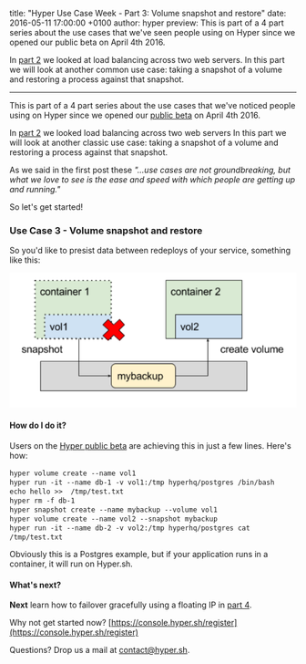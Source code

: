 title: "Hyper Use Case Week - Part 3: Volume snapshot and restore"
date: 2016-05-11 17:00:00 +0100
author: hyper
preview: This is part of a 4 part series about the use cases that we've seen people using on Hyper since we opened our public beta on April 4th 2016.

In [part 2](https://blog.hyper.sh/hyper-use-case-week-part-2-load-balancer-with-two-web-servers.html) we looked at load balancing across two web servers. In this part we will look at another common use case: taking a snapshot of a volume and restoring a process against that snapshot.

---

This is part of a 4 part series about the use cases that we've noticed people using on Hyper since we opened our [public beta](https://console.hyper.sh/register) on April 4th 2016.

In [part 2](https://blog.hyper.sh/hyper-use-case-week-part-2-load-balancer-with-two-web-servers.html) we looked load balancing across two web servers In this part we will look at another classic use case: taking a snapshot of a volume and restoring a process against that snapshot.

As we said in the first post these _"...use cases are not groundbreaking, but what we love to see is the ease and speed with which people are getting up and running."_

So let's get started!

### Use Case 3 - Volume snapshot and restore

So you'd like to presist data between redeploys of your service, something like this:

![Volume snapshot and restore](images/hyper-use-case-week-part-3-volume-snapshot-and-restore/1.png)

#### How do I do it?

Users on the [Hyper public beta](https://console.hyper.sh/register) are achieving this in just a few lines. Here's how:

``` shell
hyper volume create --name vol1
hyper run -it --name db-1 -v vol1:/tmp hyperhq/postgres /bin/bash
echo hello >>  /tmp/test.txt
hyper rm -f db-1
hyper snapshot create --name mybackup --volume vol1
hyper volume create --name vol2 --snapshot mybackup
hyper run -it --name db-2 -v vol2:/tmp hyperhq/postgres cat /tmp/test.txt
```

Obviously this is a Postgres example, but if your application runs in a container, it will run on Hyper.sh.

#### What's next?

**Next** learn how to failover gracefully using a floating IP in [part 4](https://blog.hyper.sh/hyper-use-case-week-part-4-floating-IP-failover.html).

Why not get started now? [https://console.hyper.sh/register](https://console.hyper.sh/register)

Questions? Drop us a mail at [contact@hyper.sh](mailto:contact@hyper.sh).

